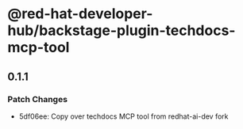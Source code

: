 # @red-hat-developer-hub/backstage-plugin-techdocs-mcp-tool

## 0.1.1

### Patch Changes

- 5df06ee: Copy over techdocs MCP tool from redhat-ai-dev fork
